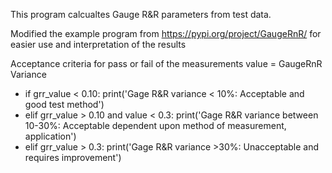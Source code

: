This program calcualtes Gauge R&R parameters from test data.

Modified the example program from https://pypi.org/project/GaugeRnR/ for easier use and interpretation of the results

Acceptance criteria for pass or fail of the measurements value = GaugeRnR Variance

- if grr_value < 0.10: print('Gage R&R variance < 10%: Acceptable and good test method')
- elif grr_value > 0.10 and value < 0.3: print('Gage R&R variance between 10-30%: Acceptable dependent upon method of measurement, application')
- elif grr_value > 0.3: print('Gage R&R variance >30%: Unacceptable and requires improvement')
